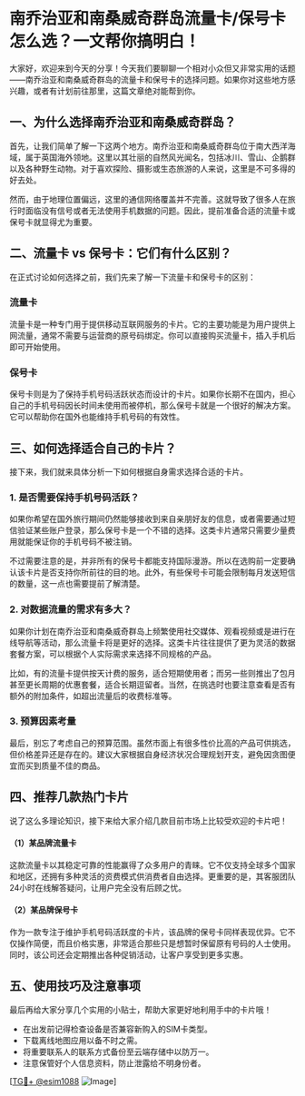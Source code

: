 # 南乔治亚和南桑威奇群岛流量卡/保号卡怎么选？一文帮你搞明白！

大家好，欢迎来到今天的分享！今天我们要聊聊一个相对小众但又非常实用的话题——南乔治亚和南桑威奇群岛的流量卡和保号卡的选择问题。如果你对这些地方感兴趣，或者有计划前往那里，这篇文章绝对能帮到你。

## 一、为什么选择南乔治亚和南桑威奇群岛？

首先，让我们简单了解一下这两个地方。南乔治亚和南桑威奇群岛位于南大西洋海域，属于英国海外领地。这里以其壮丽的自然风光闻名，包括冰川、雪山、企鹅群以及各种野生动物。对于喜欢探险、摄影或生态旅游的人来说，这里是不可多得的好去处。

然而，由于地理位置偏远，这里的通信网络覆盖并不完善。这就导致了很多人在旅行时面临没有信号或者无法使用手机数据的问题。因此，提前准备合适的流量卡或保号卡就显得尤为重要。

## 二、流量卡 vs 保号卡：它们有什么区别？

在正式讨论如何选择之前，我们先来了解一下流量卡和保号卡的区别：

### 流量卡

流量卡是一种专门用于提供移动互联网服务的卡片。它的主要功能是为用户提供上网流量，通常不需要与运营商的原号码绑定。你可以直接购买流量卡，插入手机后即可开始使用。

### 保号卡

保号卡则是为了保持手机号码活跃状态而设计的卡片。如果你长期不在国内，担心自己的手机号码因长时间未使用而被停机，那么保号卡就是一个很好的解决方案。它可以帮助你在国外也能维持手机号码的有效性。

## 三、如何选择适合自己的卡片？

接下来，我们就来具体分析一下如何根据自身需求选择合适的卡片。

### 1. 是否需要保持手机号码活跃？

如果你希望在国外旅行期间仍然能够接收到来自亲朋好友的信息，或者需要通过短信验证某些账户登录，那么保号卡是一个不错的选择。这类卡片通常只需要少量费用就能保证你的手机号码不被注销。

不过需要注意的是，并非所有的保号卡都能支持国际漫游。所以在选购前一定要确认该卡片是否支持你所前往的目的地。此外，有些保号卡可能会限制每月发送短信的数量，这一点也需要提前了解清楚。

### 2. 对数据流量的需求有多大？

如果你计划在南乔治亚和南桑威奇群岛上频繁使用社交媒体、观看视频或是进行在线导航等活动，那么流量卡将是更好的选择。这类卡片往往提供了更为灵活的数据套餐方案，可以根据个人实际需求来选择不同规格的产品。

比如，有的流量卡提供按天计费的服务，适合短期使用者；而另一些则推出了包月甚至更长周期的优惠套餐，适合长期逗留者。当然，在挑选时也要注意查看是否有额外的附加条件，如超出流量后的收费标准等。

### 3. 预算因素考量

最后，别忘了考虑自己的预算范围。虽然市面上有很多性价比高的产品可供挑选，但价格差异还是存在的。建议大家根据自身经济状况合理规划开支，避免因贪图便宜而买到质量不佳的商品。

## 四、推荐几款热门卡片

说了这么多理论知识，接下来给大家介绍几款目前市场上比较受欢迎的卡片吧！

#### （1）某品牌流量卡

这款流量卡以其稳定可靠的性能赢得了众多用户的青睐。它不仅支持全球多个国家和地区，还拥有多种灵活的资费模式供消费者自由选择。更重要的是，其客服团队24小时在线解答疑问，让用户完全没有后顾之忧。

#### （2）某品牌保号卡

作为一款专注于维护手机号码活跃度的卡片，该品牌的保号卡同样表现优异。它不仅操作简便，而且价格实惠，非常适合那些只是想暂时保留原有号码的人士使用。同时，该公司还会定期推出各种促销活动，让客户享受到更多实惠。

## 五、使用技巧及注意事项

最后再给大家分享几个实用的小贴士，帮助大家更好地利用手中的卡片哦！

- 在出发前记得检查设备是否兼容新购入的SIM卡类型。
- 下载离线地图应用以备不时之需。
- 将重要联系人的联系方式备份至云端存储中以防万一。
- 注意保管好个人信息资料，防止泄露给不明身份者。

[[TG💪+ @esim1088](https://t.me/s/esim1088) ![Image](https://i.postimg.cc/4NQfJmqS/Snipaste-2025-05-13-00-14-12.png)]